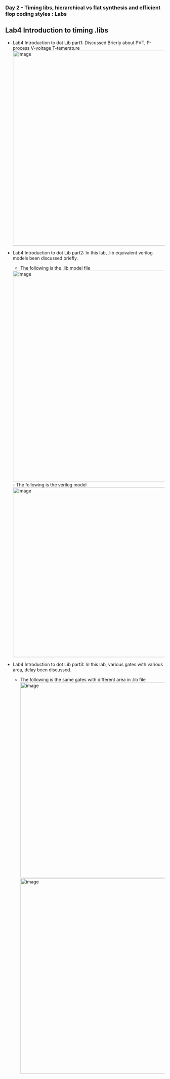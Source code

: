### Day 2 - Timing libs, hierarchical vs flat synthesis and efficient flop coding styles : Labs


## Lab4 Introduction to timing .libs

- Lab4 Introduction to dot Lib part1: Discussed Brierly about PVT, P-process V-voltage T-temerature
  <img width="1197" height="614" alt="image" src="https://github.com/user-attachments/assets/d0a73c01-2caa-40cf-a806-2b1c8b69bf0d" />

- Lab4 Introduction to dot Lib part2: In this lab, .lib equivalent verilog models been discussed briefly.  
     - The following is the .lib model file  
    <img width="972" height="666" alt="image" src="https://github.com/user-attachments/assets/ba674393-62fe-40cc-8097-ec1751bcb8fd" />   
     - The following is the verilog model    
  <img width="757" height="535" alt="image" src="https://github.com/user-attachments/assets/3486ecfb-98f2-4d35-8a42-36ad86cc1cb3" />

- Lab4 Introduction to dot Lib part3: In this lab, various gates with various area, delay been discussed.
     - The following is the same gates with different area in .lib file
       <img width="794" height="615" alt="image" src="https://github.com/user-attachments/assets/5da2e935-4450-4fc3-aaca-aa3fe1c0f516" />
       <img width="800" height="616" alt="image" src="https://github.com/user-attachments/assets/24b2412b-b705-4098-881e-8b38258f0e11" />





